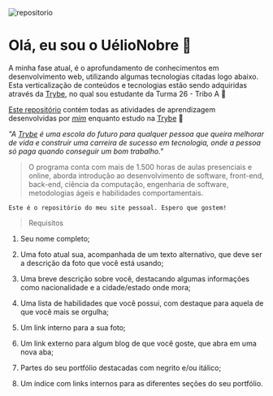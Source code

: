 ![repositorio](https://komarev.com/ghpvc/?username=UelioNobre)

# Olá, eu sou o UélioNobre 👋

A minha fase atual, é o aprofundamento de conhecimentos em desenvolvimento web, utilizando algumas tecnologias citadas logo abaixo. Esta verticalização de conteúdos e tecnologias estão sendo adquiridas através da [Trybe](https://www.betrybe.com/), no qual sou estudante da Turma 26 - Tribo A 🚀

[Este repositório](https://github.com/UelioNobre/trybe-exercises) contém todas as atividades de aprendizagem desenvolvidas por _[mim](https://www.linkedin.com/in/fransuelio-nobre-b5ba7a66/)_ enquanto estudo na [Trybe](https://www.betrybe.com/) :rocket:

_"A [Trybe](https://www.betrybe.com/) é uma escola do futuro para qualquer pessoa que queira melhorar de vida e construir uma carreira de sucesso em tecnologia, onde a pessoa só paga quando conseguir um bom trabalho."_

> O programa conta com mais de 1.500 horas de aulas presenciais e online, aborda introdução ao desenvolvimento de software, front-end, back-end, ciência da computação, engenharia de software, metodologias ágeis e habilidades comportamentais.

`Este é o repositório do meu site pessoal. Espero que gostem!`

> Requisitos

1. Seu nome completo;

2. Uma foto atual sua, acompanhada de um texto alternativo, que deve ser a descrição da foto que você está usando;

3. Uma breve descrição sobre você, destacando algumas informações como nacionalidade e a cidade/estado onde mora;

4. Uma lista de habilidades que você possui, com destaque para aquela de que você mais se orgulha;

5. Um link interno para a sua foto;

6. Um link externo para algum blog de que você goste, que abra em uma nova aba;

7. Partes do seu portfólio destacadas com negrito e/ou itálico;

8. Um índice com links internos para as diferentes seções do seu portfólio.
